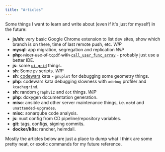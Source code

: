 ```yaml
---
title: "Articles"
---
```


Some things I want to learn and write about (even if it's just for myself) in the future:

* **js/sh**: very basic Google Chrome extension to list dev sites, show which branch is on there, time of last remote push, etc. *WIP*
* **mysql**: app migration, segregation and replication *WIP*
* ~~**php**: nicer use of `tcpdf` with [`call_user_func_array`](https://www.php.net/manual/en/function.call-user-func-array.php)~~ - probably just use a better IDE.
* **js**: some [`ui-grid`](http://ui-grid.info/docs/#!/tutorial) things.
* **sh**: Some `pv` scripts. *WIP*
* **sh**: [codewars](https://www.codewars.com/users/alistaircol) kata - `gnuplot` for debugging some geometry things.
* **php**: codewars kata debugging slowness with `xdebug` profiler and `kcachegrind`.
* **sh**: random `graphviz` and `dot` things. *WIP*
* **php**: doxygen documentation generation.
* **misc**: ansible and other server maintenance things, i.e. `motd` and `unattended-upgrades`.
* **misc**: sonarqube code analysis.
* **js**: nuxt config from CD pipeline/repository variables.
* **git**: tags, configs, signing commits.
* **docker/k8s**: rancher, heimdall.

Mostly the articles below are just a place to dump what I think are some pretty neat, or exotic commands for my future reference.
